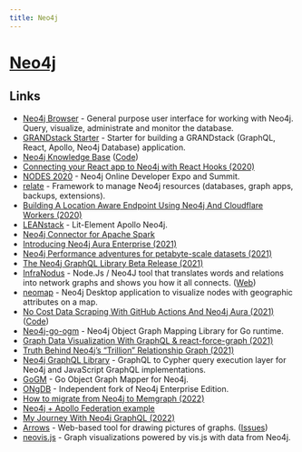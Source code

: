 ```yaml
---
title: Neo4j
---
```


# [Neo4j](https://neo4j.com/)

## Links

- [Neo4j Browser](https://github.com/neo4j/neo4j-browser) - General purpose user interface for working with Neo4j. Query, visualize, administrate and monitor the database.
- [GRANDstack Starter](https://github.com/grand-stack/grand-stack-starter) - Starter for building a GRANDstack (GraphQL, React, Apollo, Neo4j Database) application.
- [Neo4j Knowledge Base](https://neo4j.com/developer/kb/) ([Code](https://github.com/neo4j-documentation/knowledge-base))
- [Connecting your React app to Neo4j with React Hooks (2020)](https://medium.com/neo4j/connecting-to-react-app-to-neo4j-148881d838b8)
- [NODES 2020](https://neo4j.com/nodes-2020/) - Neo4j Online Developer Expo and Summit.
- [relate](https://github.com/neo4j-devtools/relate) - Framework to manage Neo4j resources (databases, graph apps, backups, extensions).
- [Building A Location Aware Endpoint Using Neo4j And Cloudflare Workers (2020)](https://lyonwj.com/blog/neo4j-http-api-edge-workers)
- [LEANstack](https://github.com/michaeldgraham/lean-stack) - Lit-Element Apollo Neo4j.
- [Neo4j Connector for Apache Spark](https://github.com/neo4j-contrib/neo4j-spark-connector)
- [Introducing Neo4j Aura Enterprise (2021)](https://neo4j.com/blog/neo4j-aura-enterprise-ga-release/)
- [Neo4j Performance adventures for petabyte-scale datasets (2021)](https://unhexium.net/research/neo4j-performance-adventures-for-petabyte-scale-datasets/)
- [The Neo4j GraphQL Library Beta Release (2021)](https://medium.com/neo4j/announcing-the-neo4j-graphql-library-beta-99ae8541bbe7)
- [InfraNodus](https://github.com/noduslabs/infranodus) - Node.Js / Neo4J tool that translates words and relations into network graphs and shows you how it all connects. ([Web](https://infranodus.com/))
- [neomap](https://github.com/stellasia/neomap) - Neo4j Desktop application to visualize nodes with geographic attributes on a map.
- [No Cost Data Scraping With GitHub Actions And Neo4j Aura (2021)](https://lyonwj.com/blog/no-cost-data-scraping-github-actions-neo4j-aura) ([Code](https://github.com/johnymontana/lobste.rs-graph))
- [Neo4j-go-ogm](https://github.com/codingfinest/neo4j-go-ogm) - Neo4j Object Graph Mapping Library for Go runtime.
- [Graph Data Visualization With GraphQL & react-force-graph (2021)](https://lyonwj.com/blog/graph-visualization-with-graphql-react-force-graph)
- [Truth Behind Neo4j’s “Trillion” Relationship Graph (2021)](https://www.tigergraph.com/blogs/benchmark/truth-behind-neo4js-trillion-relationship-graph/)
- [Neo4j GraphQL Library](https://github.com/neo4j/graphql) - GraphQL to Cypher query execution layer for Neo4j and JavaScript GraphQL implementations.
- [GoGM](https://github.com/mindstand/gogm) - Go Object Graph Mapper for Neo4j.
- [ONgDB](https://github.com/graphfoundation/ongdb) - Independent fork of Neo4j Enterprise Edition.
- [How to migrate from Neo4j to Memgraph (2022)](https://memgraph.com/blog/how-to-migrate-from-neo4j-to-memgraph)
- [Neo4j + Apollo Federation example](https://github.com/apollosolutions/neo4j-subgraph)
- [My Journey With Neo4j GraphQL (2022)](https://medium.com/@danstarns/my-journey-with-neo4j-graphql-aa74cf194dc)
- [Arrows](https://arrows.app/) - Web-based tool for drawing pictures of graphs. ([Issues](https://github.com/neo4j-labs/arrows.app/issues))
- [neovis.js](https://github.com/neo4j-contrib/neovis.js) - Graph visualizations powered by vis.js with data from Neo4j.
